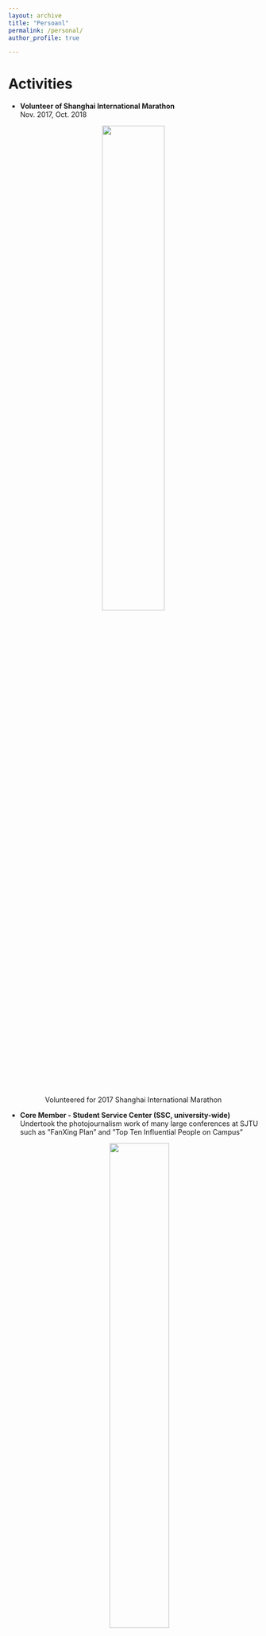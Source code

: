 ```yaml
---
layout: archive
title: "Persoanl"
permalink: /personal/
author_profile: true

---
```

# Activities
* **Volunteer of Shanghai International Marathon**
<br>Nov. 2017, Oct. 2018
<center>
    <img src="https://renjie-woo.github.io/images/personal/mrs.JPG" width="50%" /><br>
    <span>Volunteered for 2017 Shanghai International Marathon</span>
</center>

* **Core Member - Student Service Center (SSC, university-wide)**
<br>Undertook the photojournalism work of many large conferences at SJTU such as ”FanXing Plan” and ”Top Ten Influential People on Campus”
    <center>
    <img src="https://renjie-woo.github.io/images/leadership/2017_XF.png" width="50%" /><br>
    <a href="http://affairs.sjtu.edu.cn/cms/view/wz.action?id=ff8080816025628401605f18522945e5"><span>2017 Shanghai Jiao Tong University Student Service Center (SSC) Anniversary Celebration</span></a><br>

    <img src="https://renjie-woo.github.io/images/leadership/2018.png" width="50%" /><br>
    <a href="http://affairs.sjtu.edu.cn/cms/view/wz.action?id=ff8080816372b71601646a55356572dc"><span>FanXing - 2018 Shanghai Jiao Tong University Inspirational Character Selection Activity</span></a><br>

    <img src="https://renjie-woo.github.io/images/leadership/2019_FX.png" width="50%" /><br>
    <a href="http://affairs.sjtu.edu.cn/cms/view/wz.action?id=ff8080816bf3a209016bf4767d7a01ef"><span>FanXing - 2019 Shanghai Jiao Tong University Inspirational Character Selection Activity</span></a>
    </center>

# Hobbies
* Travelling
<center>
<img src="https://renjie-woo.github.io/images/personal/google.JPG" width="50%" /><br>
<span>Google Show</span>
</center>
* Photography

